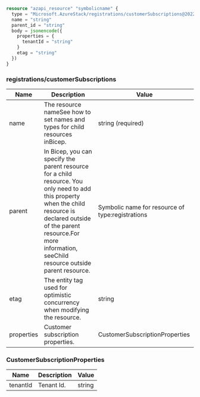 ```terraform
resource "azapi_resource" "symbolicname" {
  type = "Microsoft.AzureStack/registrations/customerSubscriptions@2022-06-01"
  name = "string"
  parent_id = "string"
  body = jsonencode({
    properties = {
      tenantId = "string"
    }
    etag = "string"
  })
}

```

### registrations/customerSubscriptions

| Name | Description | Value |
|-|-|-|
| name | The resource nameSee how to set names and types for child resources inBicep. | string (required) |
| parent | In Bicep, you can specify the parent resource for a child resource. You only need to add this property when the child resource is declared outside of the parent resource.For more information, seeChild resource outside parent resource. | Symbolic name for resource of type:registrations |
| etag | The entity tag used for optimistic concurrency when modifying the resource. | string |
| properties | Customer subscription properties. | CustomerSubscriptionProperties |


### CustomerSubscriptionProperties

| Name | Description | Value |
|-|-|-|
| tenantId | Tenant Id. | string |



